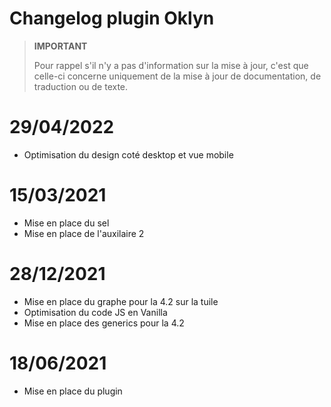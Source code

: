 # Changelog plugin Oklyn

>**IMPORTANT**
>
>Pour rappel s'il n'y a pas d'information sur la mise à jour, c'est que celle-ci concerne uniquement de la mise à jour de documentation, de traduction ou de texte.
# 29/04/2022
- Optimisation du design coté desktop et vue mobile

# 15/03/2021
- Mise en place du sel
- Mise en place de l'auxilaire 2

# 28/12/2021
- Mise en place du graphe pour la 4.2 sur la tuile
- Optimisation du code JS en Vanilla
- Mise en place des generics pour la 4.2

# 18/06/2021
- Mise en place du plugin